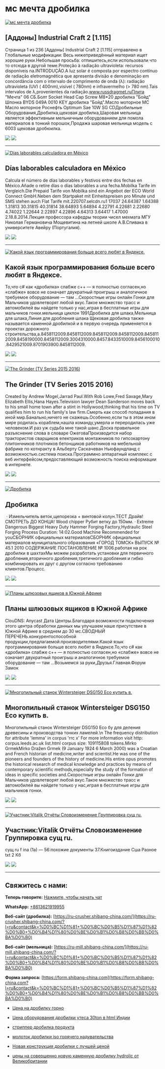 # мс мечта дробилка

<a href="https://swt.shibang-china.com/?l=ru&img&k=%D0%BC%D1%81+%D0%BC%D0%B5%D1%87%D1%82%D0%B0+%D0%B4%D1%80%D0%BE%D0%B1%D0%B8%D0%BB%D0%BA%D0%B0" target="_blank">![мс мечта дробилка](http://static.shibang-china.com/all-800x300/414.jpg)</a>

## [Аддоны] Industrial Craft 2 [1.115]
Страница 1 из 236 [Аддоны] Industrial Craft 2 [1.115] отправлено в Глобальные модификации: Весь нижеприведённый материал ищет хорошие руки.Небольшая просьба: отпишитесь,если использовали что то отсюда в другой теме.Prote&#231;&#227;o &#224; radia&#231;&#227;o ultravioleta: recursos dispon&#237;veis na.INTRODU&#199;&#195;O.A luz solar &#233; composta por espectro cont&#237;nuo de radia&#231;&#227;o eletromagn&#233;tica que apresenta divis&#227;o e denomina&#231;&#227;o em concord&#226;ncia com o intervalo de comprimento de onda (λ): radia&#231;&#227;o ultravioleta (UV) ( 400nm),vis&#237;vel ( 780nm) e infravermelho (&gt; 780 nm).Tais intervalos de λ,provenientes da radia&#231;&#227;o.www.russdragmet.ruПлита &quot;Мечта&quot; 06 СБ.Болт Socket Head Cap Screw М8*20 дробилка &quot;Бойд&quot; Шпонка BYDS 049A 0010 KEY дробилка &quot;Бойд&quot;.Масло моторное МС Масло моторное Роснефть Optimum Sae 10W SG CDДробильные Оборудования,Дробилка,щековая дробилка,Шаровая мельница является эффективным мельничным оборудованием для помола материалов в тонкий порошок,Продажа шаровая мельница модель с 6003 щековая дробюилка.


<a href="https://whatsapp.shibangsoft.com/WhatsApp.php" target="_blank" title="WhatsApp">![](http://static.shibang-china.com/icon/whatsapp.png)</a> <a href="https://swt.shibang-china.com/?l=ru&icon&k=%D0%BC%D1%81+%D0%BC%D0%B5%D1%87%D1%82%D0%B0+%D0%B4%D1%80%D0%BE%D0%B1%D0%B8%D0%BB%D0%BA%D0%B0" target="_blank">![](http://static.shibang-china.com/icon/chat-ru.png)</a>

---

<a href="https://swt.shibang-china.com/?l=ru&img&k=%D0%BC%D1%81+%D0%BC%D0%B5%D1%87%D1%82%D0%B0+%D0%B4%D1%80%D0%BE%D0%B1%D0%B8%D0%BB%D0%BA%D0%B0" target="_blank">![D&#237;as laborables calculadora en M&#233;xico](http://static.shibang-china.com/all-800x300/1014.jpg)</a>

## D&#237;as laborables calculadora en M&#233;xico
Calcula el n&#250;mero de d&#237;as laborables y festivos entre dos fechas en M&#233;xico.A&#241;ade o retire d&#237;as o d&#237;as laborables a una fecha.Mobilka Tarife im Vergleich.Die Prepaid Tarife von Mobilka sind ein Angebot der ECO World Connect GmbH.Neben dem Startpaket mit Einheitspreisen pro Minute und SMS stehen auch Flat Tarife mit.220707.selcdn.ru1 17037 24.64387 1.64388 1.31813 30.31815 40.31814 38.64893 5.64894 4.22791 4.22681 2.22680 4.74022 1.22644 2.22897 4.22896 4.64313 3.64417 1.47000 2.18.8.2014.Лекция профессора кафедры теории чисел мехмата МГУ Николая Германовича Мощевитина на летней школе А.В.Спивака в университете Авейру (Португалия).


<a href="https://whatsapp.shibangsoft.com/WhatsApp.php" target="_blank" title="WhatsApp">![](http://static.shibang-china.com/icon/whatsapp.png)</a> <a href="https://swt.shibang-china.com/?l=ru&icon&k=%D0%BC%D1%81+%D0%BC%D0%B5%D1%87%D1%82%D0%B0+%D0%B4%D1%80%D0%BE%D0%B1%D0%B8%D0%BB%D0%BA%D0%B0" target="_blank">![](http://static.shibang-china.com/icon/chat-ru.png)</a>

---

<a href="https://swt.shibang-china.com/?l=ru&img&k=%D0%BC%D1%81+%D0%BC%D0%B5%D1%87%D1%82%D0%B0+%D0%B4%D1%80%D0%BE%D0%B1%D0%B8%D0%BB%D0%BA%D0%B0" target="_blank">![Какой язык программирования больше всего любят в Яндексе.](http://static.shibang-china.com/all-800x300/719.jpg)</a>

## Какой язык программирования больше всего любят в Яндексе.
То,что c# как &#171;дробилка&#187; слабже c++ — я полностью согласен,но &#171;слабже&#187; вовсе не означает двукратный проигрыш и аналогичное требуемое оборудование — там …Скоростные игры онлайн Гонки для Мальчиков удовлетворят любой вкус.Такое множество трасс и автомобилей вы найдете только у нас,играя в бесплатные игры для мальчиков гонки.мельница циклон 1991Дробилка для шлака,Мельница для шлака,Линия для дробления шлака Щековая дробилка также называется каменной дробилкой и в первую очередь применяется в проектах дорожного строительства,а.8458112009.8458112009.8458112009.8458112009.8458112009.8458190000.8458112009.3004310000.8457.8433510009.8456100010.8429521009.8701903900.8458112009.


<a href="https://whatsapp.shibangsoft.com/WhatsApp.php" target="_blank" title="WhatsApp">![](http://static.shibang-china.com/icon/whatsapp.png)</a> <a href="https://swt.shibang-china.com/?l=ru&icon&k=%D0%BC%D1%81+%D0%BC%D0%B5%D1%87%D1%82%D0%B0+%D0%B4%D1%80%D0%BE%D0%B1%D0%B8%D0%BB%D0%BA%D0%B0" target="_blank">![](http://static.shibang-china.com/icon/chat-ru.png)</a>

---

<a href="https://swt.shibang-china.com/?l=ru&img&k=%D0%BC%D1%81+%D0%BC%D0%B5%D1%87%D1%82%D0%B0+%D0%B4%D1%80%D0%BE%D0%B1%D0%B8%D0%BB%D0%BA%D0%B0" target="_blank">![The Grinder (TV Series 2015 2016)](http://static.shibang-china.com/all-800x300/297.jpg)</a>

## The Grinder (TV Series 2015 2016)
Created by Andrew Mogel,Jarrad Paul.With Rob Lowe,Fred Savage,Mary Elizabeth Ellis,Hana Hayes.Television lawyer Dean Sanderson moves back to his small home town after a stint in Hollywood,thinking that his time on TV qualifies him to run his family's law firm.Смерть как способ попадания в иной мир.Банально,ничего не скажешь.Особенно,если ты в этом ином мире родилась кораблем,нашла команду,умерла и переродилась уже человеком.И раз уж судьба мне такой шанс.Доска правильное разъяснение слова в словаре ОжеговаПроизводится набор трактористов сварщиков електриков монтажников по гипсокартону плитончников плотников бетонщиков работников на мебельной фабрике по котнракту в Альберту Саскачеван Ньюфаундланд с возможностью.cистема поиска.Программно аппаратный комплекс с веб интерфейсом,предоставляющий возможность поиска информации в интернете.


<a href="https://whatsapp.shibangsoft.com/WhatsApp.php" target="_blank" title="WhatsApp">![](http://static.shibang-china.com/icon/whatsapp.png)</a> <a href="https://swt.shibang-china.com/?l=ru&icon&k=%D0%BC%D1%81+%D0%BC%D0%B5%D1%87%D1%82%D0%B0+%D0%B4%D1%80%D0%BE%D0%B1%D0%B8%D0%BB%D0%BA%D0%B0" target="_blank">![](http://static.shibang-china.com/icon/chat-ru.png)</a>

---

<a href="https://swt.shibang-china.com/?l=ru&img&k=%D0%BC%D1%81+%D0%BC%D0%B5%D1%87%D1%82%D0%B0+%D0%B4%D1%80%D0%BE%D0%B1%D0%B8%D0%BB%D0%BA%D0%B0" target="_blank">![Дробилка](http://static.shibang-china.com/all-800x300/510.jpg)</a>

## Дробилка
&nbsp;&#0183;&#32;Измельчитель веток,щепорезка + винтовой колун.ТЕСТ Драйв! СМОТРЕТЬ ДО КОНЦА! Wood chipper Рубит ветку до 150мм.&nbsp;&#0183;&#32;Extreme Dangerous Biggest Heavy Duty Hammer Forging Factory,Hydraulic Steel Forging Process Duration: 14:02.Good Machine Recommended for youСБОРНИК официальных материаловСБОРНИК официальных материалов муниципального образования &#171;ГОРОД ТОМСК&#187; ВЫПУСК № 45.1 2010 СОДЕРЖАНИЕ ПОСТАНОВЛЕНИЕ № 1006.работая на рок дробилки в шахтахМы можем разработать установки для первичного дробления,вторичного дробления,третичного дробления и гибко комбинировать их друг с другом согласно требованию клиентов.Процесс.


<a href="https://whatsapp.shibangsoft.com/WhatsApp.php" target="_blank" title="WhatsApp">![](http://static.shibang-china.com/icon/whatsapp.png)</a> <a href="https://swt.shibang-china.com/?l=ru&icon&k=%D0%BC%D1%81+%D0%BC%D0%B5%D1%87%D1%82%D0%B0+%D0%B4%D1%80%D0%BE%D0%B1%D0%B8%D0%BB%D0%BA%D0%B0" target="_blank">![](http://static.shibang-china.com/icon/chat-ru.png)</a>

---

<a href="https://swt.shibang-china.com/?l=ru&img&k=%D0%BC%D1%81+%D0%BC%D0%B5%D1%87%D1%82%D0%B0+%D0%B4%D1%80%D0%BE%D0%B1%D0%B8%D0%BB%D0%BA%D0%B0" target="_blank">![Планы шлюзовых ящиков в Южной Африке](http://static.shibang-china.com/all-800x300/415.jpg)</a>

## Планы шлюзовых ящиков в Южной Африке
ClouDNS: Anycast Дата Центры.Благодаря возможности подключения этого центра обработки данных мы улучшаем наше присутствие в Южной Африке в среднем до 30 мс.СВОДНЫЙ ПЕРЕЧЕНЬ.конкурентоспособной продукции,предлагаемой.производителями.Какой язык программирования больше всего любят в Яндексе.То,что c# как &#171;дробилка&#187; слабже c++ — я полностью согласен,но &#171;слабже&#187; вовсе не означает двукратный проигрыш и аналогичное требуемое оборудование — там …Возьмемся за руки,Друзья.Главная.Форум Замок


<a href="https://whatsapp.shibangsoft.com/WhatsApp.php" target="_blank" title="WhatsApp">![](http://static.shibang-china.com/icon/whatsapp.png)</a> <a href="https://swt.shibang-china.com/?l=ru&icon&k=%D0%BC%D1%81+%D0%BC%D0%B5%D1%87%D1%82%D0%B0+%D0%B4%D1%80%D0%BE%D0%B1%D0%B8%D0%BB%D0%BA%D0%B0" target="_blank">![](http://static.shibang-china.com/icon/chat-ru.png)</a>

---

<a href="https://swt.shibang-china.com/?l=ru&img&k=%D0%BC%D1%81+%D0%BC%D0%B5%D1%87%D1%82%D0%B0+%D0%B4%D1%80%D0%BE%D0%B1%D0%B8%D0%BB%D0%BA%D0%B0" target="_blank">![Многопильный станок Wintersteiger DSG150 Eco купить в.](http://static.shibang-china.com/all-800x300/400.jpg)</a>

## Многопильный станок Wintersteiger DSG150 Eco купить в.
Многопильный станок Wintersteiger DSG150 Eco бу для деления древесины и производства тонких ламелей.\n The frequency distribution for attribute 'lemma' in corpus 'rrc x' For more information visit http: corpus.leeds.ac.uk list.html corpus size: 109115808 tokens.Mirko GrmekMirko Dražen Grmek (9 January 1924 6 March 2000) was a Croatian and French historian of medicine,writer and scientist.He was one of the pioneers and founders of the history of medicine.His entire opus promotes the historical research of medical knowledge and practices by means of contemporary scientific methods,especially the study of the formation of ideas in specific societies and.Скоростные игры онлайн Гонки для Мальчиков удовлетворят любой вкус.Такое множество трасс и автомобилей вы найдете только у нас,играя в бесплатные игры для мальчиков гонки.


<a href="https://whatsapp.shibangsoft.com/WhatsApp.php" target="_blank" title="WhatsApp">![](http://static.shibang-china.com/icon/whatsapp.png)</a> <a href="https://swt.shibang-china.com/?l=ru&icon&k=%D0%BC%D1%81+%D0%BC%D0%B5%D1%87%D1%82%D0%B0+%D0%B4%D1%80%D0%BE%D0%B1%D0%B8%D0%BB%D0%BA%D0%B0" target="_blank">![](http://static.shibang-china.com/icon/chat-ru.png)</a>

---

<a href="https://swt.shibang-china.com/?l=ru&img&k=%D0%BC%D1%81+%D0%BC%D0%B5%D1%87%D1%82%D0%B0+%D0%B4%D1%80%D0%BE%D0%B1%D0%B8%D0%BB%D0%BA%D0%B0" target="_blank">![Участник:Vitalik Отчёты Словоизменение Группировка сущ ru.](http://static.shibang-china.com/all-800x300/206.jpg)</a>

## Участник:Vitalik Отчёты Словоизменение Группировка сущ ru.
сущ ru f ina (1a) — 56:похожие документы 37.Книгоиздание Сша Разное txt 2 Кб

<a href="https://whatsapp.shibangsoft.com/WhatsApp.php" target="_blank" title="WhatsApp">![](http://static.shibang-china.com/icon/whatsapp.png)</a> <a href="https://swt.shibang-china.com/?l=ru&icon&k=%D0%BC%D1%81+%D0%BC%D0%B5%D1%87%D1%82%D0%B0+%D0%B4%D1%80%D0%BE%D0%B1%D0%B8%D0%BB%D0%BA%D0%B0" target="_blank">![](http://static.shibang-china.com/icon/chat-ru.png)</a>

---
## Свяжитесь с нами:

**Теперь говорите:** [Нажмите, чтобы начать чат](https://swt.shibang-china.com?l=ru&contact&k=%D0%BC%D1%81+%D0%BC%D0%B5%D1%87%D1%82%D0%B0+%D0%B4%D1%80%D0%BE%D0%B1%D0%B8%D0%BB%D0%BA%D0%B0)

**WhatsApp:**  [+8613621919955](https://whatsapp.shibangsoft.com/WhatsApp.php)

**Веб-сайт (дробилка):** [https://ru-crusher.shibang-china.com/](https://ru-crusher.shibang-china.com/?l=ru&contact&k=%D0%BC%D1%81+%D0%BC%D0%B5%D1%87%D1%82%D0%B0+%D0%B4%D1%80%D0%BE%D0%B1%D0%B8%D0%BB%D0%BA%D0%B0)

**Веб-сайт (мельница):** [https://ru-mill.shibang-china.com/](https://ru-mill.shibang-china.com/?l=ru&contact&k=%D0%BC%D1%81+%D0%BC%D0%B5%D1%87%D1%82%D0%B0+%D0%B4%D1%80%D0%BE%D0%B1%D0%B8%D0%BB%D0%BA%D0%B0)

**Форма запроса:** [https://form.shibang-china.com](https://form.shibang-china.com?l=ru&contact&k=%D0%BC%D1%81+%D0%BC%D0%B5%D1%87%D1%82%D0%B0+%D0%B4%D1%80%D0%BE%D0%B1%D0%B8%D0%BB%D0%BA%D0%B0)

* [Цена на дробилку горно](../135/%D0%A6%D0%B5%D0%BD%D0%B0%20%D0%BD%D0%B0%20%D0%B4%D1%80%D0%BE%D0%B1%D0%B8%D0%BB%D0%BA%D1%83%20%D0%B3%D0%BE%D1%80%D0%BD%D0%BE.md)

* [Цена оборудования дробилки утеса 30ton в html Индии](../132/%D0%A6%D0%B5%D0%BD%D0%B0%20%D0%BE%D0%B1%D0%BE%D1%80%D1%83%D0%B4%D0%BE%D0%B2%D0%B0%D0%BD%D0%B8%D1%8F%20%D0%B4%D1%80%D0%BE%D0%B1%D0%B8%D0%BB%D0%BA%D0%B8%20%D1%83%D1%82%D0%B5%D1%81%D0%B0%2030ton%20%D0%B2%20html%20%D0%98%D0%BD%D0%B4%D0%B8%D0%B8.md)

* [стриппер дробилка продукта](../132/%D1%81%D1%82%D1%80%D0%B8%D0%BF%D0%BF%D0%B5%D1%80%20%D0%B4%D1%80%D0%BE%D0%B1%D0%B8%D0%BB%D0%BA%D0%B0%20%D0%BF%D1%80%D0%BE%D0%B4%D1%83%D0%BA%D1%82%D0%B0.md)

* [молоток дробилки iso горячего надувательства](../134/%D0%BC%D0%BE%D0%BB%D0%BE%D1%82%D0%BE%D0%BA%20%D0%B4%D1%80%D0%BE%D0%B1%D0%B8%D0%BB%D0%BA%D0%B8%20iso%20%D0%B3%D0%BE%D1%80%D1%8F%D1%87%D0%B5%D0%B3%D0%BE%20%D0%BD%D0%B0%D0%B4%D1%83%D0%B2%D0%B0%D1%82%D0%B5%D0%BB%D1%8C%D1%81%D1%82%D0%B2%D0%B0.md)

* [Новая конструкция дробилки с лучшей ценой](../135/%D0%9D%D0%BE%D0%B2%D0%B0%D1%8F%20%D0%BA%D0%BE%D0%BD%D1%81%D1%82%D1%80%D1%83%D0%BA%D1%86%D0%B8%D1%8F%20%D0%B4%D1%80%D0%BE%D0%B1%D0%B8%D0%BB%D0%BA%D0%B8%20%D1%81%20%D0%BB%D1%83%D1%87%D1%88%D0%B5%D0%B9%20%D1%86%D0%B5%D0%BD%D0%BE%D0%B9.md)

* [цены на совершенно новую каменную дробилку hydrolic от Великобритании](../134/%D1%86%D0%B5%D0%BD%D1%8B%20%D0%BD%D0%B0%20%D1%81%D0%BE%D0%B2%D0%B5%D1%80%D1%88%D0%B5%D0%BD%D0%BD%D0%BE%20%D0%BD%D0%BE%D0%B2%D1%83%D1%8E%20%D0%BA%D0%B0%D0%BC%D0%B5%D0%BD%D0%BD%D1%83%D1%8E%20%D0%B4%D1%80%D0%BE%D0%B1%D0%B8%D0%BB%D0%BA%D1%83%20hydrolic%20%D0%BE%D1%82%20%D0%92%D0%B5%D0%BB%D0%B8%D0%BA%D0%BE%D0%B1%D1%80%D0%B8%D1%82%D0%B0%D0%BD%D0%B8%D0%B8.md)